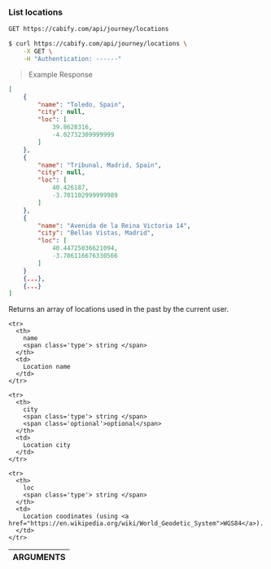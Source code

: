 ### List locations

~~~bash
GET https://cabify.com/api/journey/locations
~~~

>

~~~bash
$ curl https://cabify.com/api/journey/locations \
    -X GET \
    -H "Authentication: ------"
~~~

> Example Response

~~~json
[
    {
        "name": "Toledo, Spain",
        "city": null,
        "loc": [
            39.8628316,
            -4.02732309999999
        ]
    },
    {
        "name": "Tribunal, Madrid, Spain",
        "city": null,
        "loc": [
            40.426187,
            -3.701102999999989
        ]
    },
    {
        "name": "Avenida de la Reina Victoria 14",
        "city": "Bellas Vistas, Madrid",
        "loc": [
            40.44725036621094,
            -3.706116676330566
        ]
    }
    {...},
    {...}
]
~~~

Returns an array of locations used in the past by the current user.

<table class="vertical">
  <thead>
    <tr><th colspan="2">ARGUMENTS</th></tr>
  </thead>
  <tbody>

    <tr>
      <th>
        name
        <span class='type'> string </span>
      </th>
      <td>
        Location name
      </td>
    </tr>

    <tr>
      <th>
        city
        <span class='type'> string </span>
        <span class='optional'>optional</span>
      </th>
      <td>
        Location city
      </td>
    </tr>

    <tr>
      <th>
        loc
        <span class='type'> string </span>
      </th>
      <td>
        Location coodinates (using <a href="https://en.wikipedia.org/wiki/World_Geodetic_System">WGS84</a>).
      </td>
    </tr>

  </tbody>
</table>
